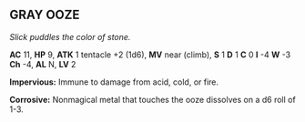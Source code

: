 ## GRAY OOZE

_Slick puddles the color of stone._

**AC** 11, **HP** 9, **ATK** 1 tentacle +2 (1d6), **MV** near (climb), **S** 1 **D** 1 **C** 0 **I** -4 **W** -3 **Ch** -4, **AL** N, **LV** 2

**Impervious:** Immune to damage from acid, cold, or fire.

**Corrosive:** Nonmagical metal that touches the ooze dissolves on a d6 roll of 1-3.

